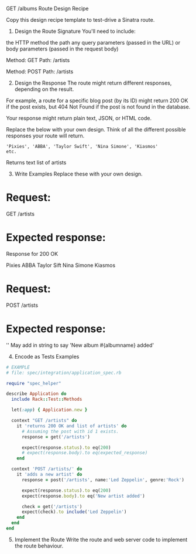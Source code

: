 GET /albums Route Design Recipe

Copy this design recipe template to test-drive a Sinatra route.

1. Design the Route Signature
You'll need to include:

the HTTP method
the path
any query parameters (passed in the URL)
or body parameters (passed in the request body)

Method: GET
Path: /artists

Method: POST
Path: /artists


2. Design the Response
The route might return different responses, depending on the result.

For example, a route for a specific blog post (by its ID) might return 200 OK if the post exists, but 404 Not Found if the post is not found in the database.

Your response might return plain text, JSON, or HTML code.

Replace the below with your own design. Think of all the different possible responses your route will return.

<!-- EXAMPLE -->
<!-- Response when the post is found: 200 OK -->

```
'Pixies', 'ABBA', 'Taylor Swift', 'Nina Simone', 'Kiasmos'
etc.
```
Returns text list of artists


3. Write Examples
Replace these with your own design.

# Request:

GET /artists

# Expected response:

Response for 200 OK

Pixies
ABBA
Taylor Sift
Nina Simone
Kiasmos

# Request:

POST /artists

# Expected response:

''
May add in string to say 'New album #{albumname} added'

4. Encode as Tests Examples

```ruby
# EXAMPLE
# file: spec/integration/application_spec.rb

require "spec_helper"

describe Application do
  include Rack::Test::Methods

  let(:app) { Application.new }

  context "GET /artists" do
    it 'returns 200 OK and list of artists' do
      # Assuming the post with id 1 exists.
      response = get('/artists')

      expect(response.status).to eq(200)
      # expect(response.body).to eq(expected_response)
    end

  context 'POST /artists/' do
    it 'adds a new artist' do
      response = post('/artists', name:'Led Zeppelin', genre:'Rock')

      expect(response.status).to eq(200)
      expect(response.body).to eq('New artist added')

      check = get('/artists')
      expect(check).to include('Led Zeppelin')
    end
  end
end

```

5. Implement the Route
Write the route and web server code to implement the route behaviour.